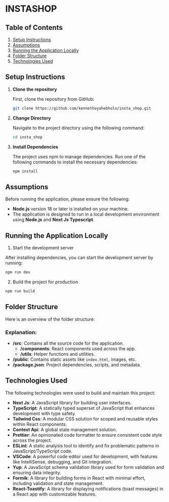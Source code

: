 # INSTASHOP

## Table of Contents

1. [Setup Instructions](#setup-instructions)
2. [Assumptions](#assumptions)
3. [Running the Application Locally](#running-the-application-locally)
4. [Folder Structure](#folder-structure)
5. [Technologies Used](#technologies-used)

## Setup Instructions

1. **Clone the repository**

   First, clone the repository from GitHub:

   ```bash
   git clone https://github.com/kennethoyahebholo/insta_shop.git
   ```

2. **Change Directory**

   Navigate to the project directory using the following command:

   ```bash
   cd insta_shop
   ```

3. **Install Dependencies**

   The project uses npm to manage dependencies. Run one of the following commands to install the necessary dependencies:

   ```bash
   npm install
   ```

## Assumptions

Before running the application, please ensure the following:

- **Node.js** version 18 or later is installed on your machine.
- The application is designed to run in a local development environment using **Node.js** and **Next Js Typescript**.

## Running the Application Locally

1. Start the development server

After installing dependencies, you can start the development server by running:

```bash
npm run dev
```

2. Build the project for production

```bash
npm run build
```

## Folder Structure

Here is an overview of the folder structure:

### Explanation:

- **/src**: Contains all the source code for the application.
  - **/components**: React components used across the app.
  - **/utils**: Helper functions and utilities.
- **/public**: Contains static assets like `index.html`, images, etc.
- **/package.json**: Project dependencies, scripts, and metadata.

## Technologies Used

The following technologies were used to build and maintain this project:

- **Next Js**: A JavaScript library for building user interfaces.
- **TypeScript**: A statically typed superset of JavaScript that enhances development with type safety.
- **Tailwind Css**: A modular CSS solution for scoped and reusable styles within React components.
- **Context Api**: A global state management solution.
- **Prettier**: An opinionated code formatter to ensure consistent code style across the project.
- **ESLint**: A static analysis tool to identify and fix problematic patterns in JavaScript/TypeScript code.
- **VSCode**: A powerful code editor used for development, with features like IntelliSense, debugging, and Git integration.
- **Yup**: A JavaScript schema validation library used for form validation and ensuring data integrity.
- **Formik**: A library for building forms in React with minimal effort, including validation and state management.
- **React-Toastify**: A library for displaying notifications (toast messages) in a React app with customizable features.
